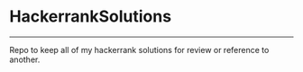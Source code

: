 # HackerrankSolutions
--------------------
Repo to keep all of my hackerrank solutions for review or reference to another. 

